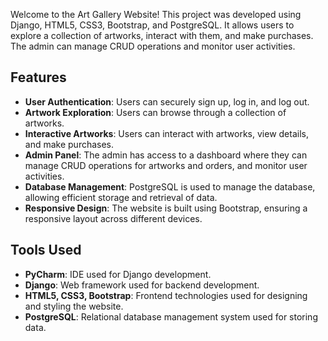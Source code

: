 Welcome to the Art Gallery Website! This project was developed using Django, HTML5, CSS3, Bootstrap, and PostgreSQL.
It allows users to explore a collection of artworks, interact with them, and make purchases. The admin can manage CRUD operations and monitor user activities.

## Features

- **User Authentication**: Users can securely sign up, log in, and log out.
- **Artwork Exploration**: Users can browse through a collection of artworks.
- **Interactive Artworks**: Users can interact with artworks, view details, and make purchases.
- **Admin Panel**: The admin has access to a dashboard where they can manage CRUD operations for artworks and orders, and monitor user activities.
- **Database Management**: PostgreSQL is used to manage the database, allowing efficient storage and retrieval of data.
- **Responsive Design**: The website is built using Bootstrap, ensuring a responsive layout across different devices.

## Tools Used

- **PyCharm**: IDE used for Django development.
- **Django**: Web framework used for backend development.
- **HTML5, CSS3, Bootstrap**: Frontend technologies used for designing and styling the website.
- **PostgreSQL**: Relational database management system used for storing data.
